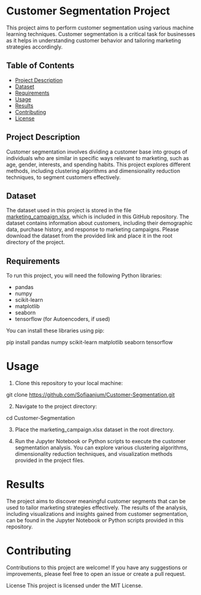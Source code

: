 # Customer Segmentation Project

This project aims to perform customer segmentation using various machine learning techniques. Customer segmentation is a critical task for businesses as it helps in understanding customer behavior and tailoring marketing strategies accordingly.

## Table of Contents

- [Project Description](#project-description)
- [Dataset](#dataset)
- [Requirements](#requirements)
- [Usage](#usage)
- [Results](#results)
- [Contributing](#contributing)
- [License](#license)

## Project Description

Customer segmentation involves dividing a customer base into groups of individuals who are similar in specific ways relevant to marketing, such as age, gender, interests, and spending habits. This project explores different methods, including clustering algorithms and dimensionality reduction techniques, to segment customers effectively.

## Dataset

The dataset used in this project is stored in the file [marketing_campaign.xlsx](https://github.com/Sofiaanjum/Customer-Segmentation/blob/main/marketing_campaign.xlsx), which is included in this GitHub repository. The dataset contains information about customers, including their demographic data, purchase history, and response to marketing campaigns. Please download the dataset from the provided link and place it in the root directory of the project.

## Requirements

To run this project, you will need the following Python libraries:

- pandas
- numpy
- scikit-learn
- matplotlib
- seaborn
- tensorflow (for Autoencoders, if used)

You can install these libraries using pip:

pip install pandas numpy scikit-learn matplotlib seaborn tensorflow

# Usage

1. Clone this repository to your local machine:

git clone https://github.com/Sofiaanjum/Customer-Segmentation.git

2. Navigate to the project directory:

cd Customer-Segmentation

3. Place the marketing_campaign.xlsx dataset in the root directory.

4. Run the Jupyter Notebook or Python scripts to execute the customer segmentation analysis. You can explore various clustering algorithms, dimensionality reduction techniques, and visualization methods provided in the project files.

# Results
The project aims to discover meaningful customer segments that can be used to tailor marketing strategies effectively. The results of the analysis, including visualizations and insights gained from customer segmentation, can be found in the Jupyter Notebook or Python scripts provided in this repository.

# Contributing
Contributions to this project are welcome! If you have any suggestions or improvements, please feel free to open an issue or create a pull request.

License
This project is licensed under the MIT License.

